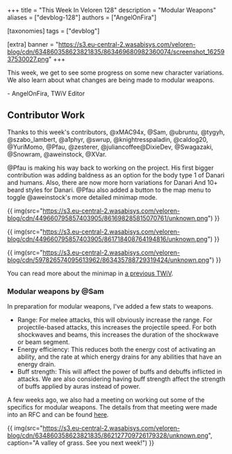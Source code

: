 +++
title = "This Week In Veloren 128"
description = "Modular Weapons"
aliases = ["devblog-128"]
authors = ["AngelOnFira"]

[taxonomies]
tags = ["devblog"]

[extra]
banner = "https://s3.eu-central-2.wasabisys.com/veloren-blog/cdn/634860358623821835/863469680982360074/screenshot_1625937530027.png"
+++

This week, we get to see some progress on some new character variations. We also
learn about what changes are being made to modular weapons.

\- AngelOnFira, TWiV Editor

## Contributor Work

Thanks to this week's contributors, @xMAC94x, @Sam, @ubruntu, @tygyh,
@szabo_lambert, @a1phyr, @swrup, @knightresspaladin, @caldog20, @YuriMomo,
@Pfau, @zesterer, @juliancoffee@DixieDev, @Swagazaki, @Snowram, @aweinstock,
@XVar.

@Pfau is making his way back to working on the project. His first bigger
contribution was adding baldness as an option for the body type 1 of Danari and
humans. Also, there are now more horn variations for Danari And 10+ beard styles
for Danari. @Pfau also added a button to the map menu to toggle @aweinstock's
more detailed minimap mode.

{{
  img(src="https://s3.eu-central-2.wasabisys.com/veloren-blog/cdn/449660795857403905/861698285815070761/unknown.png")
}}

{{
  img(src="https://s3.eu-central-2.wasabisys.com/veloren-blog/cdn/449660795857403905/861718408764194816/unknown.png")
}}

{{
  img(src="https://s3.eu-central-2.wasabisys.com/veloren-blog/cdn/597826574095613962/863435788729319424/unknown.png")
}}

You can read more about the minimap in [a previous
TWiV](https://veloren.net/devblog-120/#minimap-by-aweinstock).

### Modular weapons by @Sam

In preparation for modular weapons, I've added a few stats to weapons.

- Range: For melee attacks, this will obviously increase the range. For
  projectile-based attacks, this increases the projectile speed. For both
  shockwaves and beams, this increases the duration of the shockwave or beam
  segment.
- Energy efficiency: This reduces both the energy cost of activating an ability,
  and the rate at which energy drains for any abilities that have an energy
  drain.
- Buff strength: This will affect the power of buffs and debuffs inflicted in
  attacks. We are also considering having buff strength affect the strength of
  buffs applied by auras instead of power.

A few weeks ago, we also had a meeting on working out some of the specifics for
modular weapons. The details from that meeting were made into an RFC and can be
found
[here](https://gitlab.com/veloren/rfcs/-/blob/master/open/0021-modular-weapons.md).

{{
  img(src="https://s3.eu-central-2.wasabisys.com/veloren-blog/cdn/634860358623821835/862127709726179328/unknown.png",
  caption="A valley of grass. See you next week!")
}}
